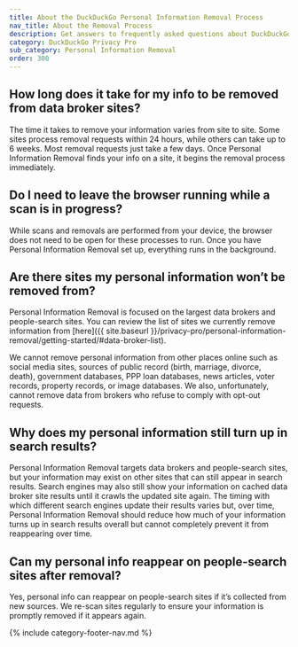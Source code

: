 ```yaml
---
title: About the DuckDuckGo Personal Information Removal Process
nav_title: About the Removal Process
description: Get answers to frequently asked questions about DuckDuckGo Personal Information Removal, which removes your personal information from sites that store and sell it.
category: DuckDuckGo Privacy Pro
sub_category: Personal Information Removal
order: 300
---
```


## How long does it take for my info to be removed from data broker sites?

The time it takes to remove your information varies from site to site. Some sites process removal requests within 24 hours, while others can take up to 6 weeks. Most removal requests just take a few days. Once Personal Information Removal finds your info on a site, it begins the removal process immediately.

## Do I need to leave the browser running while a scan is in progress?

While scans and removals are performed from your device, the browser does not need to be open for these processes to run. Once you have Personal Information Removal set up, everything runs in the background.

## Are there sites my personal information won’t be removed from?

Personal Information Removal is focused on the largest data brokers and people-search sites. You can review the list of sites we currently remove information from [here]({{ site.baseurl }}/privacy-pro/personal-information-removal/getting-started/#data-broker-list).

We cannot remove personal information from other places online such as social media sites, sources of public record (birth, marriage, divorce, death), government databases, PPP loan databases, news articles, voter records, property records, or image databases. We also, unfortunately, cannot remove data from brokers who refuse to comply with opt-out requests.

## Why does my personal information still turn up in search results?

Personal Information Removal targets data brokers and people-search sites, but your information may exist on other sites that can still appear in search results. Search engines may also still show your information on cached data broker site results until it crawls the updated site again. The timing with which different search engines update their results varies but, over time, Personal Information Removal should reduce how much of your information turns up in search results overall but cannot completely prevent it from reappearing over time.

## Can my personal info reappear on people-search sites after removal?

Yes, personal info can reappear on people-search sites if it’s collected from new sources. We re-scan sites regularly to ensure your information is promptly removed if it appears again.

{% include category-footer-nav.md %}
